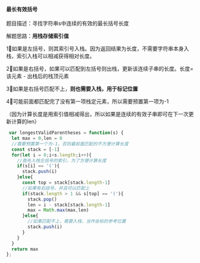 #### 最长有效括号

题目描述：寻找字符串s中连续的有效的最长括号长度

解题思路：**用栈存储索引值**

1⃣️如果是左括号，则其索引号入栈。因为返回结果为长度，不需要字符串本身入栈，索引入栈可以相减获得相对长度。

2⃣️如果是右括号，如果可以匹配到左括号则出栈，更新该连续子串的长度。长度=该元素 - 出栈后的栈顶元素

3⃣️如果是右括号匹配不上，**则也需要入栈，用于标记位置**

4⃣️可能前面都匹配完了没有第一项栈定元素，所以需要预置第一项为-1

（因为计算长度是用索引值相减得出，所以如果是连续的有效子串即可在下一次更新计算的len）

```js
 var longestValidParentheses = function(s) {
  let max = 0,len = 0
  //需要预置第一个为-1，否则最前面匹配的不方便计算长度
  const stack = [-1]
  for(let i = 0;i<s.length;i++){
    //首先入栈左括号的索引，为了方便计算长度
    if(s[i] == '('){
      stack.push(i)
    }else{
      const top = stack[stack.length-1]
      //如果有右括号，并且可以匹配上
      if(stack.length > 1 && s[top] == '('){
        stack.pop()
        len = i - stack[stack.length-1]
        max = Math.max(max,len)
      }else{
        //如果匹配不上，需要入栈，当作坐标的参考位置
        stack.push(i)
      }
    }
  }
  return max
};
```

